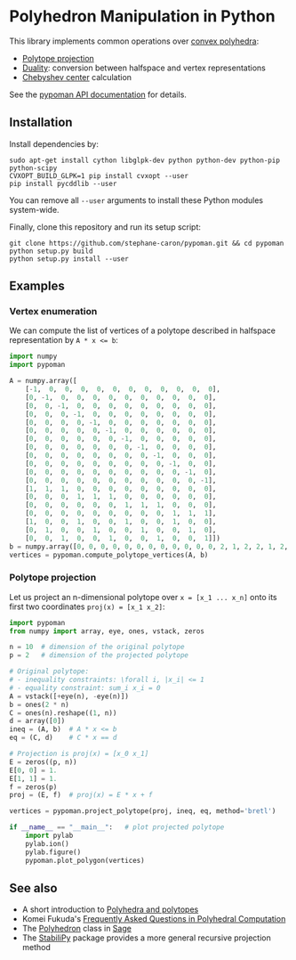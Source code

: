 # Polyhedron Manipulation in Python

This library implements common operations over [convex
polyhedra](https://en.wikipedia.org/wiki/Convex_polyhedron):

- [Polytope projection](https://scaron.info/doc/pypoman/index.html#module-pypoman.projection)
- [Duality](https://scaron.info/doc/pypoman/index.html#module-pypoman.duality): conversion between halfspace and vertex representations
- [Chebyshev center](https://scaron.info/doc/pypoman/index.html#chebyshev-center) calculation

See the [pypoman API documentation](https://scaron.info/doc/pypoman/) for
details.

## Installation

Install dependencies by:
```
sudo apt-get install cython libglpk-dev python python-dev python-pip python-scipy
CVXOPT_BUILD_GLPK=1 pip install cvxopt --user
pip install pycddlib --user
```
You can remove all ``--user`` arguments to install these Python modules system-wide.

Finally, clone this repository and run its setup script:
```
git clone https://github.com/stephane-caron/pypoman.git && cd pypoman
python setup.py build
python setup.py install --user
```

## Examples

### Vertex enumeration

We can compute the list of vertices of a polytope described in halfspace
representation by ``A * x <= b``:

```python
import numpy
import pypoman

A = numpy.array([
    [-1,  0,  0,  0,  0,  0,  0,  0,  0,  0,  0,  0],
    [0, -1,  0,  0,  0,  0,  0,  0,  0,  0,  0,  0],
    [0,  0, -1,  0,  0,  0,  0,  0,  0,  0,  0,  0],
    [0,  0,  0, -1,  0,  0,  0,  0,  0,  0,  0,  0],
    [0,  0,  0,  0, -1,  0,  0,  0,  0,  0,  0,  0],
    [0,  0,  0,  0,  0, -1,  0,  0,  0,  0,  0,  0],
    [0,  0,  0,  0,  0,  0, -1,  0,  0,  0,  0,  0],
    [0,  0,  0,  0,  0,  0,  0, -1,  0,  0,  0,  0],
    [0,  0,  0,  0,  0,  0,  0,  0, -1,  0,  0,  0],
    [0,  0,  0,  0,  0,  0,  0,  0,  0, -1,  0,  0],
    [0,  0,  0,  0,  0,  0,  0,  0,  0,  0, -1,  0],
    [0,  0,  0,  0,  0,  0,  0,  0,  0,  0,  0, -1],
    [1,  1,  1,  0,  0,  0,  0,  0,  0,  0,  0,  0],
    [0,  0,  0,  1,  1,  1,  0,  0,  0,  0,  0,  0],
    [0,  0,  0,  0,  0,  0,  1,  1,  1,  0,  0,  0],
    [0,  0,  0,  0,  0,  0,  0,  0,  0,  1,  1,  1],
    [1,  0,  0,  1,  0,  0,  1,  0,  0,  1,  0,  0],
    [0,  1,  0,  0,  1,  0,  0,  1,  0,  0,  1,  0],
    [0,  0,  1,  0,  0,  1,  0,  0,  1,  0,  0,  1]])
b = numpy.array([0, 0, 0, 0, 0, 0, 0, 0, 0, 0, 0, 0, 2, 1, 2, 2, 1, 2, 3])
vertices = pypoman.compute_polytope_vertices(A, b)
```

### Polytope projection

Let us project an n-dimensional polytope over ``x = [x_1 ... x_n]`` onto its first two coordinates ``proj(x) = [x_1 x_2]``:

```python
import pypoman
from numpy import array, eye, ones, vstack, zeros

n = 10  # dimension of the original polytope
p = 2   # dimension of the projected polytope

# Original polytope:
# - inequality constraints: \forall i, |x_i| <= 1
# - equality constraint: sum_i x_i = 0
A = vstack([+eye(n), -eye(n)])
b = ones(2 * n)
C = ones(n).reshape((1, n))
d = array([0])
ineq = (A, b)  # A * x <= b
eq = (C, d)    # C * x == d

# Projection is proj(x) = [x_0 x_1]
E = zeros((p, n))
E[0, 0] = 1.
E[1, 1] = 1.
f = zeros(p)
proj = (E, f)  # proj(x) = E * x + f

vertices = pypoman.project_polytope(proj, ineq, eq, method='bretl')

if __name__ == "__main__":   # plot projected polytope
    import pylab
    pylab.ion()
    pylab.figure()
    pypoman.plot_polygon(vertices)
```

## See also

- A short introduction to [Polyhedra and
  polytopes](https://scaron.info/teaching/polyhedra-and-polytopes.html)
- Komei Fukuda's [Frequently Asked Questions in Polyhedral Computation](http://www.cs.mcgill.ca/~fukuda/soft/polyfaq/)
- The
  [Polyhedron](http://doc.sagemath.org/html/en/reference/discrete_geometry/sage/geometry/polyhedron/constructor.html) class in [Sage](http://www.sagemath.org/)
- The [StabiliPy](https://github.com/haudren/stabilipy) package provides a more
  general recursive projection method
